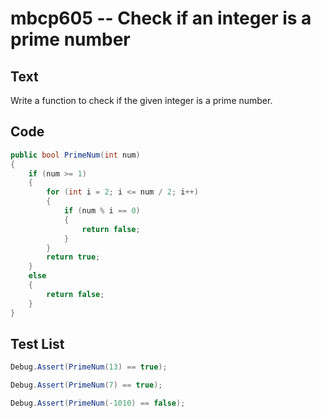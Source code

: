 # mbcp605 -- Check if an integer is a prime number

## Text

Write a function to check if the given integer is a prime number.

## Code

```csharp
public bool PrimeNum(int num)
{
    if (num >= 1)
    {
        for (int i = 2; i <= num / 2; i++)
        {
            if (num % i == 0)
            {
                return false;
            }
        }
        return true;
    }
    else
    {
        return false;
    }
}
```

## Test List

```csharp
Debug.Assert(PrimeNum(13) == true);
```

```csharp
Debug.Assert(PrimeNum(7) == true);
```

```csharp
Debug.Assert(PrimeNum(-1010) == false);
```
